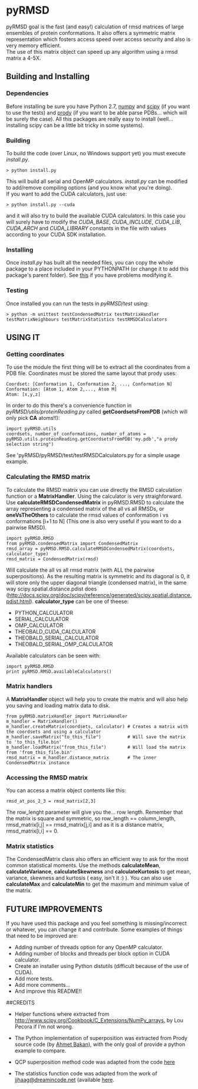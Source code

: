 # pyRMSD
pyRMSD goal is the fast (and easy!) calculation of rmsd matrices of large ensembles of protein conformations. It also offers a symmetric matrix representation which fosters access speed over access security and also is very memory efficient.  
The use of this matrix object can speed up any algorithm using a rmsd matrix a 4-5X. 

## Building and Installing
### Dependencies

Before installing be sure you have Python 2.7, [numpy](http://numpy.scipy.org/) and [scipy](http://www.scipy.org/) (if you want to use the tests) and [prody](http://pypi.python.org/pypi/ProDy/) (if you want to be able parse PDBs... which will be surely the case). All this packages are really easy to install (well... installing scipy can be a little bit tricky in some
systems).
### Building
To build the code (over Linux, no Windows support yet) you must execute *install.py*.  
  
    > python install.py
  
This will build all serial and OpenMP calculators. *install.py* can be modified to add/remove compiling options (and you know what you're doing).  
If you want to add the CUDA calculators, just use:  
  
    > python install.py --cuda
  
and it will also try to build the available CUDA calculators. In this case you will surely have to modify the *CUDA_BASE*, *CUDA_INCLUDE*, *CUDA_LIB*, *CUDA_ARCH* and *CUDA_LIBRARY* constants in the file with values according to your CUDA SDK installation.
### Installing
Once *install.py* has built all the needed files, you can copy the whole package to a place included in your PYTHONPATH (or change it to add this package's parent folder). See [this](http://superuser.com/questions/247620/how-to-globally-modify-the-default-pythonpath-sys-path) if you have problems modifying it.
### Testing
Once installed you can run the tests in *pyRMSD/test* using:  
  
    > python -m unittest testCondensedMatrix testMatrixHandler testMatrixNeighbours testMatrixStatistics testRMSDCalculators  
  
## USING IT
### Getting coordinates
To use the module the first thing will be to extract all the coordinates from a PDB file. Coordinates must be stored the same layout that  prody uses:  

    Coordset: [Conformation 1, Conformation 2, ..., Conformation N]  
    Conformation: [Atom 1, Atom 2,..., Atom M]  
    Atom: [x,y,z]  

In order to do this there's a convenience function in *pyRMSD/utils/proteinReading.py* called **getCoordsetsFromPDB** (which will only pick **CA** atoms!!):  

    import pyRMSD.utils
    coordsets, number_of_conformations, number_of_atoms = pyRMSD.utils.proteinReading.getCoordsetsFromPDB('my.pdb',"a prody selection string")

See 'pyRMSD/pyRMSD/test/testRMSDCalculators.py for a simple usage example.
### Calculating the RMSD matrix
To calculate the RMSD matrix you can use directly the RMSD calculation function or a **MatrixHandler**.
Using the calculator is very straighforward. Use **calculateRMSDCondensedMatrix** in pyRMSD.RMSD to calculate the array representing a condensed matrix of the all vs all RMSDs, or **oneVsTheOthers** to calculate the rmsd values of conformation i vs conformations [i+1 to N] (This one is also very useful if you want to do a pairwise RMSD).  

    import pyRMSD.RMSD
    from pyRMSD.condensedMatrix import CondensedMatrix
    rmsd_array = pyRMSD.RMSD.calculateRMSDCondensedMatrix(coordsets, calculator_type)
    rmsd_matrix = CondensedMatrix(rmsd)

Will calculate the all vs all rmsd matrix (with ALL the pairwise superpositions). As the resulting matrix is symmetric and its 
diagonal is 0, it will store only the upper diagonal triangle (condensed matrix), in the same way scipy.spatial.distance.pdist
does (http://docs.scipy.org/doc/scipy/reference/generated/scipy.spatial.distance.pdist.html). **calculator_type** can be one of theese:  

* PYTHON_CALCULATOR
* SERIAL_CALCULATOR
* OMP_CALCULATOR
* THEOBALD_CUDA_CALCULATOR
* THEOBALD_SERIAL_CALCULATOR
* THEOBALD_SERIAL_OMP_CALCULATOR

Available calculators can be seen with:  
    
    import pyRMSD.RMSD
    print pyRMSD.RMSD.availableCalculators()

### Matrix handlers
A **MatrixHandler** object will help you to create the matrix and will also help you saving and loading matrix data to disk.  

    from pyRMSD.matrixHandler import MatrixHandler
    m_handler = MatrixHandler()
    m_handler.createMatrix(coordsets, calculator) # Creates a matrix with the coordsets and using a calculator
    m_handler.saveMatrix("to_this_file")          # Will save the matrix to 'to_this_file.bin'
    m_handler.loadMatrix("from_this_file")        # Will load the matrix from 'from_this_file.bin'
    rmsd_matrix = m_handler.distance_matrix       # The inner CondensedMatrix instance

### Accessing the RMSD matrix
You can access a matrix object contents like this:  

    rmsd_at_pos_2_3 = rmsd_matrix[2,3]

The row_lenght parameter will give you the... row length. Remember that the matrix is square and symmetric, so row_length == column_length, 
rmsd_matrix[i,j] == rmsd_matrix[j,i] and as it is a distance matrix, rmsd_matrix[i,i] == 0.

### Matrix statistics
The CondensedMatrix class also offers an efficient way to ask for the most common statistical moments. Use the methods **calculateMean**, **calculateVariance**, **calculateSkewness** and **calculateKurtosis** to get mean, variance, skewness and kurtosis ( easy, isn't it :) ). You can also use **calculateMax** and **calculateMin** to get the maximum and minimum value of the matrix.

## FUTURE IMPROVEMENTS
If you have used this package and you feel something is missing/incorrect or whatever, you can change it and contribute. Some examples of things that need to be improved are:  
* Adding number of threads option for any OpenMP calculator.  
* Adding  number of blocks and threads per block option in CUDA calculator.  
* Create an installer using Python distutils (difficult because of the use of CUDA).  
* Add more tests.  
* Add more comments...  
* And improve this README!!  

##CREDITS
- Helper functions where extracted from http://www.scipy.org/Cookbook/C_Extensions/NumPy_arrays, by Lou Pecora if I'm not wrong.

- The Python implementation of superposition was extracted from Prody source code (by [Ahmet Bakan](http://www.csb.pitt.edu/People/abakan/)), with the only goal of provide a python example to compare.

- QCP superposition method code was adapted from the code [here](http://theobald.brandeis.edu/qcp/)

- The statistics function code was adapted from the work of jjhaag@dreamincode.net (available [here](http://www.dreamincode.net/code/snippet1447.htm).

